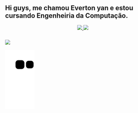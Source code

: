 ##  Hi guys, me chamou Everton yan e estou cursando Engenheiria da Computação.
<div align="center">
  <a href="https://github.com/Evertinh0">
  <img height="150em" src="https://github-readme-stats.vercel.app/api?username=LuisGustavo21&show_icons=true&theme=dracula&include_all_commits=true&count_private=true"/>
  <img height="150em" src="https://github-readme-stats.vercel.app/api/top-langs/?username=LuisGustavo21&layout=compact&langs_count=7&theme=dracula"/>
</div>

  ##
 
<div>
  <a href="https://www.linkedin.com/in/everton-yan-de-jesus-souza-98754597/" target="_blank"><img src="https://img.shields.io/badge/-LinkedIn-%230077B5? style=for-the-badge&logo=linkedin&logoColor=white" target="_blank"></a>
 
  ![ Animação de cobra ](https://github.com/LuizGusta21/LuizGusta21/blob/output/github-contribution-grid-snake.svg)
 
</div>
